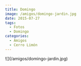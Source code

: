 ```yaml
---
title: Domingo
image: /amigos/domingo-jardin.jpg
date: 2015-07-27
tags:
  - Fotos
  - Domingo
categories:
  - Amigos
  - Cerro Limón
---
```

<social-share />
![](/amigos/domingo-jardin.jpg)
